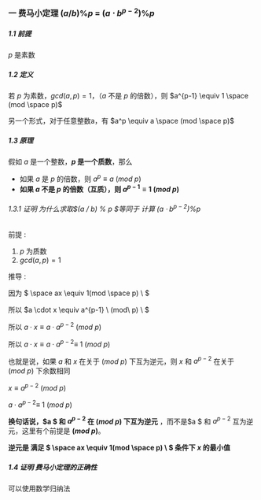 ### 一 费马小定理 $(a / b) \% p$ = $(a \cdot b^{p-2}) \% p$

##### 1.1 前提

$p$ 是素数

##### 1.2 定义

若 $p$ 为素数，$gcd(a,p) = 1$，（$a$ 不是 $p$ 的倍数），则 $a^{p-1} \equiv 1 \space (mod \space p)$

另一个形式，对于任意整数a，有 $a^p \equiv a \space (mod \space p)$

##### 1.3 原理

假如 $a$ 是一个整数，**$p$ 是一个质数**，那么

* 如果 $a$ 是 $p$ 的倍数，则 $a^p \equiv a \ (mod \ p)$
* **如果 $a$ 不是 $p$ 的倍数（互质），则 $a^{p-1} \equiv 1 \ (mod \ p)$**

###### 1.3.1 证明  为什么求取$(a / b) \% p $等同于 计算 $(a \cdot b^{p-2}) \% p$

前提 : 

1. $p$ 为质数
2. $gcd(a,p) = 1$

推导 : 

因为 $ \space ax \equiv 1(mod \space p) \ $

所以 $a \cdot x \equiv a^{p-1} \ (mod\ p) \ $

所以 $a \cdot x \equiv a \cdot a^{p-2} \ (mod \ p)$

所以 $a \cdot x \equiv a \cdot a^{p-2} \equiv \ 1 \ (mod \ p)$

也就是说，如果 $a$ 和 $x$ 在关于 $(mod\ p)$ 下互为逆元，则 $x$ 和 $a^{p-2}$ 在关于 $(mod\ p)$ 下余数相同

$x \equiv a^{p-2} \ (mod\ p)$

$a \cdot a^{p-2} \equiv \ 1 \ (mod \ p)$

**换句话说，$a $ 和 $a^{p-2}$ 在 $(mod \ p)$ 下互为逆元** ，而不是$a $ 和 $a^{p-2}$ 互为逆元，这里有个前提是 **$(mod\ p)$**。

**逆元是 满足 $ \space ax \equiv 1(mod \space p) \ $ 条件下 $x$ 的最小值**



##### 1.4 证明 费马小定理的正确性

可以使用数学归纳法

